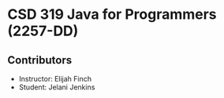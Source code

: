 # CSD 319 Java for Programmers (2257-DD)

## Contributors
- Instructor: Elijah Finch
- Student: Jelani Jenkins